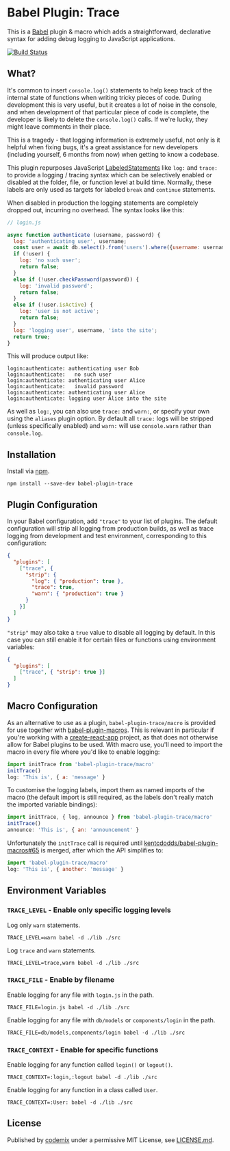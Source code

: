 # Babel Plugin: Trace

This is a [Babel](https://babeljs.io/) plugin & macro which adds a straightforward, declarative syntax for adding debug logging to JavaScript applications.

[![Build Status](https://travis-ci.org/codemix/babel-plugin-trace.svg)](https://travis-ci.org/codemix/babel-plugin-trace)

## What?

It's common to insert `console.log()` statements to help keep track of the internal state of functions when writing tricky pieces of code. During development this is very useful, but it creates a lot of noise in the console, and when development of that particular piece of code is complete, the developer is likely to delete the `console.log()` calls. If we're lucky, they might leave comments in their place.

This is a tragedy - that logging information is extremely useful, not only is it helpful when fixing bugs, it's a great assistance for new developers (including yourself, 6 months from now) when getting to know a codebase.

This plugin repurposes JavaScript [LabeledStatements](https://developer.mozilla.org/en-US/docs/Web/JavaScript/Reference/Statements/label) like `log:` and `trace:` to provide a logging / tracing syntax which can be selectively enabled or disabled at the folder, file, or function level at build time. Normally, these labels are only used as targets for labeled `break` and `continue` statements.

When disabled in production the logging statements are completely dropped out, incurring no overhead. The syntax looks like this:

```js
// login.js

async function authenticate (username, password) {
  log: 'authenticating user', username;
  const user = await db.select().from('users').where({username: username});
  if (!user) {
    log: 'no such user';
    return false;
  }
  else if (!user.checkPassword(password)) {
    log: 'invalid password';
    return false;
  }
  else if (!user.isActive) {
    log: 'user is not active';
    return false;
  }
  log: 'logging user', username, 'into the site';
  return true;
}
```

This will produce output like:

```
login:authenticate: authenticating user Bob
login:authenticate:   no such user
login:authenticate: authenticating user Alice
login:authenticate:   invalid password
login:authenticate: authenticating user Alice
login:authenticate: logging user Alice into the site
```

As well as `log:`, you can also use `trace:` and `warn:`, or specify your own using the `aliases` plugin option. By default all `trace:` logs will be stripped (unless specifically enabled) and `warn:` will use `console.warn` rather than `console.log`.

## Installation

Install via [npm](https://npmjs.org/package/babel-plugin-trace).
```
npm install --save-dev babel-plugin-trace
```

## Plugin Configuration

In your Babel configuration, add `"trace"` to your list of plugins. The default configuration will strip all logging from production builds, as well as trace logging from development and test environment, corresponding to this configuration:
```json
{
  "plugins": [
    ["trace", {
      "strip": {
        "log": { "production": true },
        "trace": true,
        "warn": { "production": true }
      }
    }]
  ]
}
```

`"strip"` may also take a `true` value to disable all logging by default. In this case you can still enable it for certain files or functions using environment variables:
```json
{
  "plugins": [
    ["trace", { "strip": true }]
  ]
}
```

## Macro Configuration

As an alternative to use as a plugin, `babel-plugin-trace/macro` is provided for use together with [babel-plugin-macros](https://github.com/kentcdodds/babel-plugin-macros). This is relevant in particular if you're working with a [create-react-app](https://github.com/facebook/create-react-app) project, as that does not otherwise allow for Babel plugins to be used. With macro use, you'll need to import the macro in every file where you'd like to enable logging:

```js
import initTrace from 'babel-plugin-trace/macro'
initTrace()
log: 'This is', { a: 'message' }
```

To customise the logging labels, import them as named imports of the macro (the default import is still required, as the labels don't really match the imported variable bindings):

```js
import initTrace, { log, announce } from 'babel-plugin-trace/macro'
initTrace()
announce: 'This is', { an: 'announcement' }
```

Unfortunately the `initTrace` call is required until [kentcdodds/babel-plugin-macros#65](https://github.com/kentcdodds/babel-plugin-macros/pull/65) is merged, after which the API simplifies to:

```js
import 'babel-plugin-trace/macro'
log: 'This is', { another: 'message' }
```

## Environment Variables

### `TRACE_LEVEL` - Enable only specific logging levels
Log only `warn` statements.
```
TRACE_LEVEL=warn babel -d ./lib ./src
```

Log `trace` and `warn` statements.
```
TRACE_LEVEL=trace,warn babel -d ./lib ./src
```

### `TRACE_FILE` - Enable by filename
Enable logging for any file with `login.js` in the path.
```
TRACE_FILE=login.js babel -d ./lib ./src
```

Enable logging for any file with `db/models` or `components/login` in the path.
```
TRACE_FILE=db/models,components/login babel -d ./lib ./src
```

### `TRACE_CONTEXT` - Enable for specific functions
Enable logging for any function called `login()` or `logout()`.
```
TRACE_CONTEXT=:login,:logout babel -d ./lib ./src
```

Enable logging for any function in a class called `User`.
```
TRACE_CONTEXT=:User: babel -d ./lib ./src
```

## License

Published by [codemix](http://codemix.com/) under a permissive MIT License, see [LICENSE.md](./LICENSE.md).

